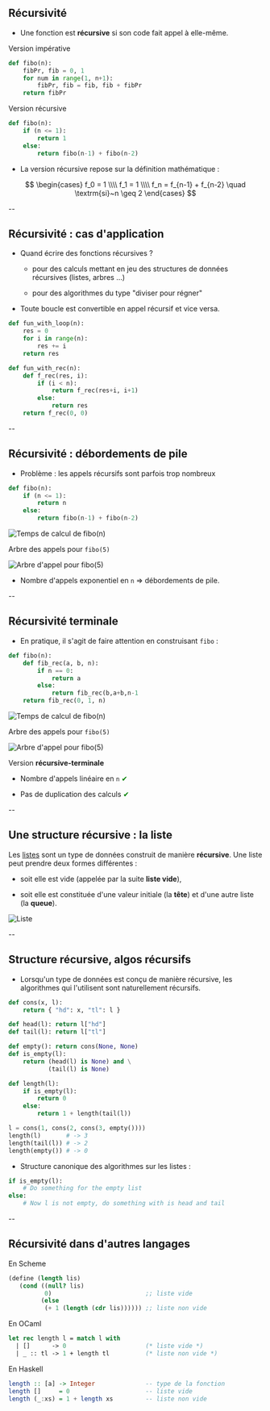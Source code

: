 ## Récursivité

- Une fonction est **récursive** si son code fait appel à elle-même.

<div class="half">

Version impérative <!-- .element: class="title" -->

```python
def fibo(n):
    fibPr, fib = 0, 1
    for num in range(1, n+1):
        fibPr, fib = fib, fib + fibPr
    return fibPr
```
<!-- .element: style="width:100%" -->

</div>

<div class="half">

Version récursive <!-- .element: class="title" -->

```python
def fibo(n):
	if (n <= 1):
		return 1
	else:
		return fibo(n-1) + fibo(n-2)
```
<!-- .element: style="width:100%" -->

</div>

- La version récursive repose sur la définition mathématique&nbsp;:

$$
\begin{cases}
f_0 = 1 \\\\
f_1 = 1 \\\\
f_n = f_{n-1} + f_{n-2} \quad \textrm{si}~n \geq 2
\end{cases}
$$
<!-- .element: style="margin-top:-20px" -->


--

## Récursivité : cas d'application

- Quand écrire des fonctions récursives&nbsp;?

	* pour des calculs mettant en jeu des structures de données
      récursives (listes, arbres &hellip;)

	* pour des algorithmes du type "diviser pour régner"

- Toute boucle est convertible en appel récursif et vice versa.

<div class="half" style="width:44%">

```python
def fun_with_loop(n):
	res = 0
	for i in range(n):
		res += i
	return res
```

</div>

<div class="half" style="width:53%">

```python
def fun_with_rec(n):
    def f_rec(res, i):
        if (i < n):
            return f_rec(res+i, i+1)
        else:
            return res
    return f_rec(0, 0)
```

</div>


--

## Récursivité : débordements de pile

- Problème : les appels récursifs sont parfois trop nombreux

<div class="half">

```python
def fibo(n):
    if (n <= 1):
        return n
    else:
        return fibo(n-1) + fibo(n-2)
```

![Temps de calcul de fibo(n)](prog/images/functional/fibo_exp.png)
 <!-- .element: class="stretch" style="max-width: 70%;margin-top: -20px" -->


</div>

<div class="half">

Arbre des appels pour `fibo(5)`
<!-- .element: class="title" style="font-size:24px; text-align:center" -->

![Arbre d'appel pour fibo(5)](prog/images/functional/fiboexpcall.svg)

</div>

- Nombre d'appels exponentiel en `n` $\Rightarrow$ débordements de pile.


--

## Récursivité terminale

- En pratique, il s'agit de faire attention en construisant `fibo`&nbsp;:

<div class="half" style="width:51%">

```python
def fibo(n):
    def fib_rec(a, b, n):
		if n == 0:
			return a
		else:
			return fib_rec(b,a+b,n-1)
    return fib_rec(0, 1, n)
```

![Temps de calcul de fibo(n)](prog/images/functional/fibo_lin.png)
<!-- .element: class="stretch" style="max-width: 70%;margin-left: 15%;margin-top: -20px" -->

</div>

<div class="half" style="width:47%">

Arbre des appels pour `fibo(5)`
<!-- .element: class="title" style="font-size:24px; text-align:center" -->

![Arbre d'appel pour fibo(5)](prog/images/functional/fibolincall.svg)
<!-- .element: style="max-width:60%; margin-left:20%" -->

Version **récursive-terminale**
<!-- .element: class="title" style="font-size:24px; text-align:center; margin-top:-30px" -->

</div>

- Nombre d'appels linéaire en `n` <span style="color:green">✔</span>
<!-- .element: style="margin-top:-20px" -->

- Pas de duplication des calculs <span style="color:green">✔</span>
<!-- .element: style="margin-top:-20px" -->


--

## Une structure récursive : la liste

Les <a href="#/tad.listes">listes</a> sont un type de données
construit de manière **récursive**. Une liste peut prendre deux formes
différentes :

- soit elle est vide (appelée par la suite **liste vide**),

- soit elle est constituée d'une valeur initiale (la **tête**) et d'une
  autre liste (la **queue**).


![Liste](prog/images/functional/listes.png)<!-- .element: class="stretch" style="width: 44%;" -->


--

## Structure récursive, algos récursifs

- Lorsqu'un type de données est conçu de manière récursive, les
  algorithmes qui l'utilisent sont naturellement récursifs.

<div class="half">

```python
def cons(x, l):
    return { "hd": x, "tl": l }

def head(l): return l["hd"]
def tail(l): return l["tl"]

def empty(): return cons(None, None)
def is_empty(l):
	return (head(l) is None) and \
           (tail(l) is None)
```
<!-- .element: style="width: 100%;" -->

</div>

<div class="half">

```python
def length(l):
    if is_empty(l):
        return 0
    else:
        return 1 + length(tail(l))
```
<!-- .element: style="width: 100%;" -->

```python
l = cons(1, cons(2, cons(3, empty())))
length(l)       # -> 3
length(tail(l)) # -> 2
length(empty()) # -> 0
```
<!-- .element: style="width: 100%;" -->

</div>

- Structure canonique des algorithmes sur les listes :

```python
if is_empty(l):
    # Do something for the empty list
else:
    # Now l is not empty, do something with is head and tail
```

--

## Récursivité dans d'autres langages

En Scheme <!-- .element: class="title" -->

```scheme
(define (length lis)
   (cond ((null? lis)
          0)                          ;; liste vide
         (else
          (+ 1 (length (cdr lis)))))) ;; liste non vide
```
<!-- .element: style="width:100%" -->

En OCaml <!-- .element: class="title" style="margin-top:30px"-->

```ocaml
let rec length l = match l with
  | []      -> 0                      (* liste vide *)
  | _ :: tl -> 1 + length tl          (* liste non vide *)
```
<!-- .element: style="width:100%" -->

En Haskell <!-- .element: class="title" style="margin-top:30px" -->

```haskell
length :: [a] -> Integer              -- type de la fonction
length []     = 0                     -- liste vide
length (_:xs) = 1 + length xs         -- liste non vide
```
<!-- .element: style="width:100%" -->
